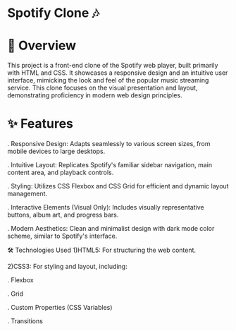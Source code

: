 # Spotify Clone 🎶
# 🚀 Overview
This project is a front-end clone of the Spotify web player, built primarily with HTML and CSS. It showcases a responsive design and an intuitive user interface, mimicking the look and feel of the popular music streaming service. This clone focuses on the visual presentation and layout, demonstrating proficiency in modern web design principles.

# ✨ Features
. Responsive Design: Adapts seamlessly to various screen sizes, from mobile devices to large desktops.

. Intuitive Layout: Replicates Spotify's familiar sidebar navigation, main content area, and playback controls.

. Styling: Utilizes CSS Flexbox and CSS Grid for efficient and dynamic layout management.

. Interactive Elements (Visual Only): Includes visually representative buttons, album art, and progress bars.

. Modern Aesthetics: Clean and minimalist design with dark mode color scheme, similar to Spotify's interface.

🛠️ Technologies Used
1)HTML5: For structuring the web content.

2)CSS3: For styling and layout, including:

  . Flexbox

  . Grid

  . Custom Properties (CSS Variables)

  . Transitions
